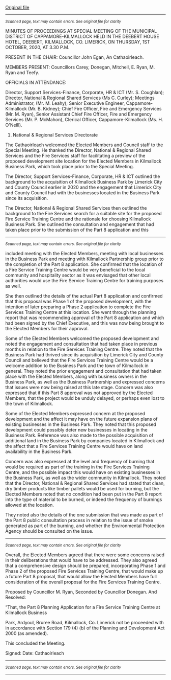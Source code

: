 [Original file](https://www.limerick.ie/sites/default/files/media/documents/2020-10/03-minutes-special-meeting.pdf)

---
*<small>Scanned page, text may contain errors. See original file for clarity</small>*  

MINUTES OF PROCEEDINGS AT SPECIAL MEETING OF THE
MUNICIPAL DISTRICT OF CAPPAMORE-KILMALLOCK HELD IN THE
DEEBERT HOUSE HOTEL, DEEBERT, KILMALLOCK, CO. LIMERICK,
ON THURSDAY, 1ST OCTOBER, 2020, AT 3.30 P.M.

PRESENT IN THE CHAIR:
Councillor John Egan, An Cathaoirleach.

MEMBERS PRESENT:
Councillors Carey, Donegan, Mitchell, E. Ryan, M. Ryan and Teefy.

OFFICIALS IN ATTENDANCE:

Director, Support Services-Finance, Corporate, HR & ICT (Mr. S. Coughlan); Director, National
& Regional Shared Services (Ms C. Curley); Meetings Administrator, (Mr. M. Leahy); Senior
Executive Engineer, Cappamore-Kilmallock (Mr. B. Kidney); Chief Fire Officer, Fire and
Emergency Services (Mr. M. Ryan), Senior Assistant Chief Fire Officer, Fire and Emergency
Services (Mr. P. McMahon), Clerical Officer, Cappamore-Kilmallock (Ms. H. O'Neill).

1. National & Regional Services Directorate

The Cathaoirleach welcomed the Elected Members and Council staff to the Special Meeting.
He thanked the Director, National & Regional Shared Services and the Fire Services staff for
facilitating a preview of the proposed development site location for the Elected Members in
Kilmallock Business Park, which took place prior to the Special Meeting.

The Director, Support Services-Finance, Corporate, HR & ICT outlined the background to the
acquisition of Kilmallock Business Park by Limerick City and County Council earlier in 2020
and the engagement that Limerick City and County Council had with the businesses located
in the Business Park since its acquisition.

The Director, National & Regional Shared Services then outlined the background to the Fire
Services search for a suitable site for the proposed Fire Service Training Centre and the
rationale for choosing Kilmallock Business Park. She outlined the consultation and
engagement that had taken place prior to the submission of the Part 8 application and this


---
*<small>Scanned page, text may contain errors. See original file for clarity</small>*  

included meeting with the Elected Members, meeting with local businesses in the Business
Park and meeting with Kilmallock Partnership group prior to the completion of the Part 8
application. She confirmed that the location of a Fire Service Training Centre would be very
beneficial to the local community and hospitality sector as it was envisaged that other local
authorities would use the Fire Service Training Centre for training purposes as well.

She then outlined the details of the actual Part 8 application and confirmed that this
proposal was Phase 1 of the proposed development, with the intention of later preparing a
Phase 2 application to complete the Fire Services Training Centre at this location. She went
through the planning report that was recommending approval of the Part 8 application and
which had been signed by the Chief Executive, and this was now being brought to the
Elected Members for their approval.

Some of the Elected Members welcomed the proposed development and noted the
engagement and consultation that had taken place in previous months in relation to the Fire
Services Training Centre. They noted that the Business Park had thrived since its acquisition
by Limerick City and County Council and believed that the Fire Services Training Centre
would be a welcome addition to the Business Park and the town of Kilmallock in general.
They noted the prior engagement and consultation that had taken place with the Elected
Members, along with business owners in the Business Park, as well as the Business
Partnership and expressed concerns that issues were now being raised at this late stage.
Concern was also expressed that if this Part 8 approval was not approved by the Elected
Members, that the project would be unduly delayed, or perhaps even lost to the town of
Kilmallock.

Some of the Elected Members expressed concern at the proposed development and the
affect it may have on the future expansion plans of existing businesses in the Business Park.
They noted that this proposed development could possibly deter new businesses in locating
in the Business Park. Reference was also made to the possible acquisition of additional land
in the Business Park by companies located in Kilmallock and the affect that a Fire Services
Training Centre would have on land availability in the Business Park.

Concern was also expressed at the level and frequency of burning that would be required as
part of the training in the Fire Services Training Centre, and the possible impact this would
have on existing businesses in the Business Park, as well as the wider community in
Kilmallock. They noted that the Director, National & Regional Shared Services had stated
that clean, dry timber products like timber pallets would be used for burning, but the
Elected Members noted that no condition had been put in the Part 8 report into the type of
material to be burned, or indeed the frequency of burnings allowed at the location.

They noted also the details of the one submission that was made as part of the Part 8 public
consultation process in relation to the issue of smoke generated as part of the burning, and
whether the Environmental Protection Agency should be consulted on the issue.


---
*<small>Scanned page, text may contain errors. See original file for clarity</small>*  

Overall, the Elected Members agreed that there were some concerns raised in their
deliberations that would have to be addressed. They also agreed that a comprehensive
design should be prepared, incorporating Phase 1 and Phase 2 of the proposed Fire Services
Training Centre, that would make up a future Part 8 proposal, that would allow the Elected
Members have full consideration of the overall proposal for the Fire Services Training
Centre.

Proposed by Councillor M. Ryan,
Seconded by Councillor Donegan.
And Resolved:

“That, the Part 8 Planning Application for a Fire Service Training Centre at Kilmallock Business

Park, Ardyoul, Bruree Road, Kilmallock, Co. Limerick not be proceeded with in accordance
with Section 179 (4) (b) of the Planning and Development Act 2000 (as amended).

This concluded the Meeting.

Signed: Date:
Cathaoirleach


---
*<small>Scanned page, text may contain errors. See original file for clarity</small>*  



---
